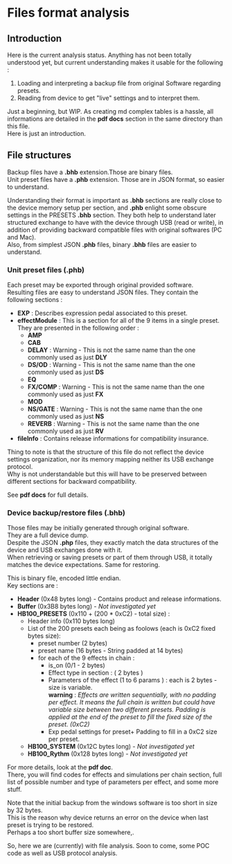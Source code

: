 # Files format analysis

## Introduction

Here is the current analysis status.
Anything has not been totally understood yet, but current understanding makes it usable for the following :

1. Loading and interpreting a backup file from original Software regarding presets.
2. Reading from device to get "live" settings and to interpret them.  

Just a beginning, but WIP.
As creating md complex tables is a hassle, all informations are detailed in the **pdf docs** section in the same directory than this file.<br>
Here is just an introduction.

## File structures

Backup files have a **.bhb** extension.Those are binary files.<br>
Unit preset files have a **.phb** extension. Those are in JSON format, so easier to understand.

Understanding their format is important as **.bhb** sections are really close to the device memory setup per section, and **.phb** enlight some obscure settings in the PRESETS **.bhb** section. They both help to understand later structured exchange to have with the device through USB (read or write), in addition of providing backward compatible files with original softwares (PC and Mac).<br>
Also, from simplest JSON **.phb** files, binary **.bhb** files are easier to understand.

### Unit preset files (.phb)

Each preset may be exported through original provided software.<br>
Resulting files are easy to understand JSON files.
They contain the following sections :

- **EXP** : Describes expression pedal associated to this preset.
- **effectModule** : This is a section for all of the 9 items in a single preset. They are presented in the following order :
  - **AMP**
  - **CAB**
  - **DELAY** : Warning - This is not the same name than the one commonly used as just **DLY**
  - **DS/OD** : Warning - This is not the same name than the one commonly used as just **DS**
  - **EQ**
  - **FX/COMP** : Warning - This is not the same name than the one commonly used as just **FX**
  - **MOD**
  - **NS/GATE** : Warning - This is not the same name than the one commonly used as just **NS**
  - **REVERB** : Warning - This is not the same name than the one commonly used as just **RV**
- **fileInfo** : Contains release informations for compatibility insurance.

Thing to note is that the structure of this file do not reflect the device settings organization, nor its memory mapping neither its USB exchange protocol.<br>
Why is not understandable but this will have to be preserved between different sections for backward compatibility.<br>

See **pdf docs** for full details.

### Device backup/restore files (.bhb)

Those files may be initially generated through original software.<br>
They are a full device dump.<br>
Despite the JSON **.php** files, they exactly match the data structures of the device and USB exchanges done with it.<br>
When retrieving or saving presets or part of them through USB, it totally matches the device expectations. Same for restoring.

This is binary file, encoded little endian.<br>
Key sections are :
- **Header** (0x48 bytes long) - Contains product and release informations.
- **Buffer** (0x3B8 bytes long) - *Not investigated yet*
- **HB100_PRESETS** (0x110 + (200 * 0xC2) - total size) :
  - Header info (0x110 bytes long)
  - List of the 200 presets each being as foolows (each is 0xC2 fixed bytes size):
    - preset number (2 bytes)
    - preset name (16 bytes - String padded at 14 bytes)
    - for each of the 9 effects in chain :
      - is_on (0/1 - 2 bytes)
      - Effect type in section : ( 2 bytes )
      - Parameters of the effect (1 to 6 params ) : each is 2 bytes - size is variable.<br>
       **warning** : *Effects are written sequentially, with no padding per effect. It means the full chain is written but could have variable size between two different presets. Padding is applied at the end of the preset to fill the fixed size of the preset. (0xC2)*
      - Exp pedal settings for preset+ Padding to fill in a 0xC2 size per preset.
  - **HB100_SYSTEM** (0x12C bytes long) - *Not investigated yet*
  - **HB100_Rythm** (0x128 bytes long) - *Not investigated yet*


For more details, look at the **pdf doc**.<br>
There, you will find codes for effects and simulations per chain section, full list of possible number and type of parameters per effect, and some more stuff.<br>

Note that the initial backup from the windows software is too short in size by 32 bytes.<br>
This is the reason why device returns an error on the device when last preset is trying to be restored.<br>
Perhaps a too short buffer size somewhere,.

So, here we are (currently) with file analysis.
Soon to come, some POC code as well as USB protocol analysis.
